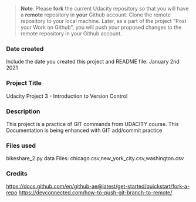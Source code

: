 >**Note**: Please **fork** the current Udacity repository so that you will have a **remote** repository in **your** Github account. Clone the remote repository to your local machine. Later, as a part of the project "Post your Work on Github", you will push your proposed changes to the remote repository in your Github account.

### Date created
Include the date you created this project and README file.
January 2nd 2021

### Project Title
Udacity Project 3 - Introduction to Version Control

### Description
This project is a practice of GIT commands from UDACITY course. 
This Documentation is being enhanced with GIT add/commit practice

### Files used
bikeshare_2.py
data Files: chicago.csv,new_york_city.csv,washington.csv

### Credits
https://docs.github.com/en/github-ae@latest/get-started/quickstart/fork-a-repo
https://devconnected.com/how-to-push-git-branch-to-remote/

